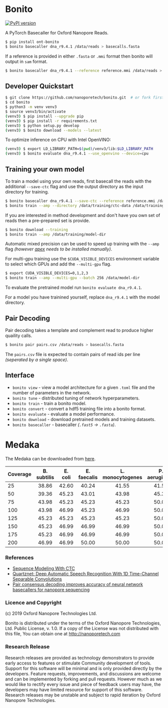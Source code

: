 # Bonito

[![PyPI version](https://badge.fury.io/py/ont-bonito.svg)](https://badge.fury.io/py/ont-bonito)

A PyTorch Basecaller for Oxford Nanopore Reads.

```bash
$ pip install ont-bonito
$ bonito basecaller dna_r9.4.1 /data/reads > basecalls.fasta
```

If a reference is provided in either `.fasta` or `.mmi` format then bonito will output in `sam` format.

```bash
$ bonito basecaller dna_r9.4.1 --reference reference.mmi /data/reads > basecalls.sam
```
 
## Developer Quickstart

```bash
$ git clone https://github.com/nanoporetech/bonito.git  # or fork first and clone that
$ cd bonito
$ python3 -m venv venv3
$ source venv3/bin/activate
(venv3) $ pip install --upgrade pip
(venv3) $ pip install -r requirements.txt
(venv3) $ python setup.py develop
(venv3) $ bonito download --models --latest
```

To optimize inference on CPU with Intel OpenVINO:

```bash
(venv3) $ export LD_LIBRARY_PATH=$(pwd)/venv3/lib:$LD_LIBRARY_PATH
(venv3) $ bonito evaluate dna_r9.4.1 --use_openvino --device=cpu
```

## Training your own model

To train a model using your own reads, first basecall the reads with the additional `--save-ctc` flag and use the output directory as the input directory for training.

```bash
$ bonito basecaller dna_r9.4.1 --save-ctc --reference reference.mmi /data/reads > /data/training/ctc-data/basecalls.sam
$ bonito train --amp --directory /data/training/ctc-data /data/training/model-dir
```

If you are interested in method development and don't have you own set of reads then a pre-prepared set is provide.

```bash
$ bonito download --training
$ bonito train --amp /data/training/model-dir
```

Automatic mixed precision can be used to speed up training with the `--amp` flag *(however [apex](https://github.com/nvidia/apex#quick-start) needs to be installed manually)*.

For multi-gpu training use the `$CUDA_VISIBLE_DEVICES` environment variable to select which GPUs and add the `--multi-gpu` flag.

```bash
$ export CUDA_VISIBLE_DEVICES=0,1,2,3
$ bonito train --amp --multi-gpu --batch 256 /data/model-dir
```

To evaluate the pretrained model run `bonito evaluate dna_r9.4.1`.

For a model you have trainined yourself, replace `dna_r9.4.1` with the model directory.

## Pair Decoding

Pair decoding takes a template and complement read to produce higher quaility calls.

```bash
$ bonito pair pairs.csv /data/reads > basecalls.fasta
```

The `pairs.csv` file is expected to contain pairs of read ids per line *(seperated by a single space)*.

## Interface

 - `bonito view` - view a model architecture for a given `.toml` file and the number of parameters in the network.
 - `bonito tune` - distributed tuning of network hyperparameters.
 - `bonito train` - train a bonito model.
 - `bonito convert` - convert a hdf5 training file into a bonito format.
 - `bonito evaluate` - evaluate a model performance.
 - `bonito download` - download pretrained models and training datasets.
 - `bonito basecaller` - basecaller *(`.fast5` -> `.fasta`)*.

# Medaka

The Medaka can be downloaded from [here](https://nanoporetech.box.com/shared/static/ve8445ceb2bnwod1zaj0z2ptuwsvxd64.hdf5).

| Coverage | B. subtilis | E. coli | E. faecalis | L. monocytogenes | P. aeruginosa | S. aureus | S. enterica |
| -------- |:-----------:|:-------:|:-----------:|:----------------:|:-------------:|:---------:|:-----------:|
|       25 |       38.86 |   42.60 |       40.24 |            41.55 |         41.55 |     43.98 |       36.78 |
|       50 |       39.36 |   45.23 |       43.01 |            43.98 |         45.34 |     46.99 |       38.07 |
|       75 |       43.98 |   45.23 |       45.23 |            45.23 |         50.00 |     46.99 |       38.36 |
|      100 |       43.98 |   46.99 |       45.23 |            46.99 |         50.00 |     50.00 |       39.39 |
|      125 |       45.23 |   45.23 |       45.23 |            45.23 |         50.00 |     50.00 |       39.39 |
|      150 |       45.23 |   46.99 |       46.99 |            46.99 |         50.00 |     50.00 |       39.59 |
|      175 |       45.23 |   46.99 |       46.99 |            46.99 |         50.00 |     50.00 |       39.59 |
|      200 |       46.99 |   46.99 |       50.00 |            50.00 |         50.00 |     50.00 |       40.00 |

### References

 - [Sequence Modeling With CTC](https://distill.pub/2017/ctc/)
 - [Quartznet: Deep Automatic Speech Recognition With 1D Time-Channel Separable Convolutions](https://arxiv.org/pdf/1910.10261.pdf)
 - [Pair consensus decoding improves accuracy of neural network basecallers for nanopore sequencing](https://www.biorxiv.org/content/10.1101/2020.02.25.956771v1.full.pdf)
 
### Licence and Copyright
(c) 2019 Oxford Nanopore Technologies Ltd.

Bonito is distributed under the terms of the Oxford Nanopore
Technologies, Ltd.  Public License, v. 1.0.  If a copy of the License
was not distributed with this file, You can obtain one at
http://nanoporetech.com

### Research Release

Research releases are provided as technology demonstrators to provide early access to features or stimulate Community development of tools. Support for this software will be minimal and is only provided directly by the developers. Feature requests, improvements, and discussions are welcome and can be implemented by forking and pull requests. However much as we would like to rectify every issue and piece of feedback users may have, the developers may have limited resource for support of this software. Research releases may be unstable and subject to rapid iteration by Oxford Nanopore Technologies.
